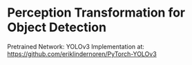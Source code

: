 # Perception Transformation for Object Detection

Pretrained Network: YOLOv3
Implementation at: https://github.com/eriklindernoren/PyTorch-YOLOv3
